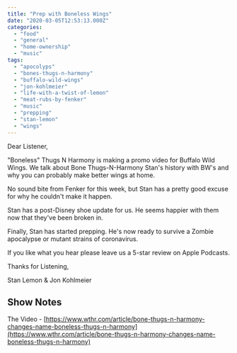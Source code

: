 ```yaml
---
title: "Prep with Boneless Wings"
date: "2020-03-05T12:53:13.000Z"
categories: 
  - "food"
  - "general"
  - "home-ownership"
  - "music"
tags: 
  - "apocolyps"
  - "bones-thugs-n-harmony"
  - "buffalo-wild-wings"
  - "jon-kohlmeier"
  - "life-with-a-twist-of-lemon"
  - "meat-rubs-by-fenker"
  - "music"
  - "prepping"
  - "stan-lemon"
  - "wings"
---
```


Dear Listener,

"Boneless" Thugs N Harmony is making a promo video for Buffalo Wild Wings. We talk about Bone Thugs-N-Harmony Stan's history with BW's and why you can probably make better wings at home.

No sound bite from Fenker for this week, but Stan has a pretty good excuse for why he couldn't make it happen.

Stan has a post-Disney shoe update for us. He seems happier with them now that they've been broken in.

Finally, Stan has started prepping. He's now ready to survive a Zombie apocalypse or mutant strains of coronavirus.

If you like what you hear please leave us a 5-star review on Apple Podcasts.

Thanks for Listening,

Stan Lemon & Jon Kohlmeier

## Show Notes

The Video - [https://www.wthr.com/article/bone-thugs-n-harmony-changes-name-boneless-thugs-n-harmony](https://www.wthr.com/article/bone-thugs-n-harmony-changes-name-boneless-thugs-n-harmony)
